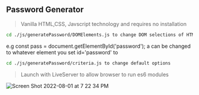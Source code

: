 ## Password Generator

>Vanilla HTML,CSS, Javscript technology and requires no installation

 ```Bash
 cd ./js/generatePassword/DOMElements.js to change DOM selections of HTML Elements
```
e.g const pass = document.getElementById('password');
a
 can be changed to whatever element you set id='password' to


 ```Bash
 cd ./js/generatePassword/criteria.js to change default options
 ```
 
 >Launch with LiveServer to allow browser to run es6 modules


 ![Screen Shot 2022-08-01 at 7 22 34 PM](https://user-images.githubusercontent.com/85910267/182261377-00231052-00be-4c03-9c6b-e56de618ea79.png)

